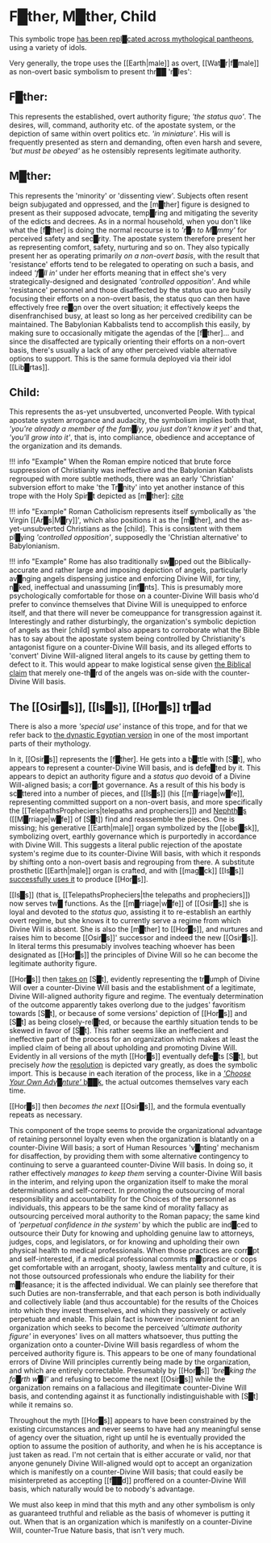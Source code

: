 # **F█ther, M█ther, Child**


This symbolic trope [has been repl█cated across mythological pantheons,](https://www.youtube.com/watch?v=eDrscByKEUQ&t=524s&loop=0) using a variety of idols.

Very generally, the trope uses the [[Earth|male]] as overt, [[Wat█r|f█male]] as non-overt basic symbolism to present thr██ 'r█les':

## **F█ther:** 
This represents the established, overt authority figure; *'the status quo'*.  The desires, will, command, authority etc. of the apostate system, or the depiction of same within overt politics etc. *'in miniature'*.  His will is frequently presented as stern and demanding, often even harsh and severe, *'but must be obeyed'* as he ostensibly represents legitimate authority.

## **M█ther:**
This represents the 'minority' or 'dissenting view'.  Subjects often resent beign subjugated and oppressed, and the [m█ther] figure is designed to present as their supposed advocate, temp█ring and mitigating the severity of the edicts and decrees.  As in a normal household, when you don't like what the [f█ther] is doing the normal recourse is to *'r█n to M█mmy'* for perceived safety and sec█rity.  The apostate system therefore present her as representing comfort, safety, nurturing and so on.  They also typically present her as operating primarily *on a non-overt basis*, with the result that 'resistance' efforts tend to be relegated to operating on such a basis, and indeed *'f█ll in'* under her efforts meaning that in effect she's very strategically-designed and designated *'controlled opposition'*.  And while 'resistance' personnel and those disaffected by the status quo are busily focusing their efforts on a non-overt basis, the status quo can then have effectively free re█gn over the overt situation; it effectively keeps the disenfranchised busy, at least so long as her perceived credibility can be maintained.  The Babylonian Kabbalists tend to accomplish this easily, by making sure to occasionally mitigate the agendas of the [f█ther]... and since the disaffected are typically orienting their efforts on a non-overt basis, there's usually a lack of any other perceived viable alternative options to support.  This is the same formula deployed via their idol [[Lib█rtas]].

## **Child:**
This represents the as-yet unsubverted, unconverted People.  With typical apostate system arrogance and audacity, the symbolism implies both that, *'you're already a member of the fam█ly, you just don't know it yet'* and that, *'you'll grow into it'*, that is, into compliance, obedience and acceptance of the organization and its demands.

!!! info "Example"
    When the Roman empire noticed that brute force suppression of Christianity was ineffective and the Babylonian Kabbalists regrouped with more subtle methods, there was an early 'Christian' subversion effort to make 'the Tr█nity' into yet another instance of this trope with the Holy Spir█t depicted as [m█ther]: [cite](https://hts.org.za/index.php/hts/article/view/3225/7763?fbclid=IwAR0sBADp6cLFrxy24r2All_PpgbcuaauZ5ioKdPH56MTFpDrSCwRksKs9XA)

!!! info "Example"
    Roman Catholicism represents itself symbolically as 'the Virgin [[Ar█s|M█ry]]', which also positions it as the [m█ther], and the as-yet-unsubverted Christians as the [child].  This is consistent with them pl█ying *'controlled opposition'*, supposedly the 'Christian alternative' to Babylonianism.

!!! info "Example"
    Rome has also traditionally sw█pped out the Biblically-accurate and rather large and imposing depiction of angels, particularly av█nging angels dispensing justice and enforcing Divine Will, for tiny, n█ked, ineffectual and unassuming [inf█nts].  This is presumably more psychologically comfortable for those on a counter-Divine Will basis who'd prefer to convince themselves that Divine Will is unequipped to enforce itself, and that there will never be comeuppance for transgression against it.  Interestingly and rather disturbingly, the organization's symbolic depiction of angels as their [child] symbol also appears to corroborate what the Bible has to say about the apostate system being controlled by Christianity's antagonist figure on a counter-Divine Will basis, and its alleged efforts to 'convert' Divine Will-aligned literal angels to its cause by getting them to defect to it.  This would appear to make logistical sense given [the Biblical claim](https://www.biblegateway.com/passage/?search=Revelation%2012%3A4&version=KJV) that merely one-th█rd of the angels was on-side with the counter-Divine Will basis.



## **The [[Osir█s]], [[Is█s]], [[Hor█s]] tr█ad**

There is also a more *'special use'* instance of this trope, and for that we refer back to [the dynastic Egyptian version](https://en.wikipedia.org/wiki/Osiris_myth) in one of the most important parts of their mythology.

In it, [[Osir█s]] represents the [f█ther].  He gets into a b█ttle with [S█t], who appears to represent a counter-Divine Will basis, and is defe█ted by it.  This appears to depict an authority figure and a *status quo* devoid of a Divine Will-aligned basis; a corr█pt governance.  As a result of this his body is sc█ttered into a number of pieces, and [[Is█s]] (his [[m█rriage|w█fe]], representing committed support on a non-overt basis, and more specifically the [[TelepathsPropheciers|telepaths and propheciers]]) and [Nephth█s](https://en.wikipedia.org/wiki/Nephthys) ([[M█rriage|w█fe]] of [S█t]) find and reassemble the pieces.  One is missing; his generative [[Earth|male]] organ symbolized by the [[obel█sk]], symbolizing overt, earthly governance which is purportedly in accordance with Divine Will.  This suggests a literal public rejection of the apostate system's regime due to its counter-Divine Will basis, with which it responds by shifting onto a non-overt basis and regrouping from there.  A substitute prosthetic [[Earth|male]] organ is crafted, and with [[mag█ck]] [[Is█s]] [successfully uses it](https://en.wikipedia.org/wiki/Osiris_myth#Birth_and_childhood_of_Horus) to produce [[Hor█s]].

[[Is█s]] (that is, [[TelepathsPropheciers|the telepaths and propheciers]]) now serves tw█ functions.  As the [[m█rriage|w█fe]] of [[Osir█s]] she is loyal and devoted to the *status quo*, assisting it to re-establish an earthly overt regime, but she knows it to currently serve a regime from which Divine Will is absent.  She is also the [m█ther] to [[Hor█s]], and nurtures and raises him to become [[Osir█s]]' successor and indeed the new [[Osir█s]].  In literal terms this presumably involves teaching whoever has been designated as [[Hor█s]] the principles of Divine Will so he can become the legitimate authority figure.

[[Hor█s]] then [takes on](https://en.wikipedia.org/wiki/Osiris_myth#Conflict_of_Horus_and_Set) [S█t], evidently representing the tr█umph of Divine Will over a counter-Divine Will basis and the establishment of a legitimate, Divine Will-aligned authority figure and regime.  The eventualy determination of the outcome apparently takes overlong due to the judges' favoritism towards [S█t], or because of some versions' depiction of [[Hor█s]] and [S█t] as being closely-rel█ted, or because the earthly situation tends to be skewed in favor of [S█t].  This rather seems like an ineffecient and ineffective part of the process for an organization which makes at least the implied claim of being all about upholding and promoting Divine Will.  Evidently in all versions of the myth [[Hor█s]] eventually defe█ts [S█t], but precisely *how* the [resolution](https://en.wikipedia.org/wiki/Osiris_myth#Resolution) is depicted vary greatly, as does the symbolic import.  This is because in each iteration of the process, like in a [*'Choose Your Own Adv█nture'* b██k](https://en.wikipedia.org/wiki/Choose_Your_Own_Adventure), the actual outcomes themselves vary each time.

[[Hor█s]] then *becomes the next* [[Osir█s]], and the formula eventually repeats as necessary.

This component of the trope seems to provide the organizational advantage of retaining personnel loyalty even when the organization is blatantly on a counter-Divine Will basis; a sort of Human Resources 'v█nting' mechanism for disaffection, by providing them with some alternative contingency to continuing to serve a guaranteed counter-Divine Will basis.  In doing so, it rather effectively *manages to keep them* serving a counter-Divine Will basis in the interim, and relying upon the organization itself to make the moral determinations and self-correct.  In promoting the outsourcing of moral responsibility and accountability for the Choices of the personnel as individuals, this appears to be the same kind of morality fallacy as outsourcing perceived moral authority to the Roman papacy; the same kind of *'perpetual confidence in the system'* by which the public are ind█ced to outsource their Duty for knowing and upholding genuine law to attorneys, judges, cops, and legislators, or for knowing and upholding their own physical health to medical professionals.  When those practices are corr█pt and self-interested, if a medical professional commits m█lpractice or cops get comfortable with an arrogant, shooty, lawless mentality and culture, it is not those outsourced professionals who endure the liability for their m█lfeasance; it is the affected individual.  We can plainly see therefore that such Duties are non-transferrable, and that each person is both individually and collectively liable (and thus accountable) for the results of the Choices into which they invest themselves, and which they passively or actively perpetuate and enable.  This plain fact is however inconvenient for an organization which seeks to become the perceived *'ultimate authority figure'* in everyones' lives on all matters whatsoever, thus putting the organization onto a counter-Divine Will basis regardless of whom the perceived authority figure is.  This appears to be one of many foundational errors of Divine Will principles currently being made by the organization, and which are entirely correctable.  Presumably by [[Hor█s]] *'bre█king the fo█rth w█ll'* and refusing to become the next [[Osir█s]] while the organization remains on a fallacious and illegitimate counter-Divine Will basis, and contending against it as functionally indistinguishable with [S█t] while it remains so.

Throughout the myth [[Hor█s]] appears to have been constrained by the existing circumstances and never seems to have had any meaningful sense of agency over the situation, right up until he is eventually provided the option to assume the position of authority, and when he is his acceptance is just taken as read.  I'm not certain that is either accurate or valid, nor that anyone genunely Divine Will-aligned would opt to accept an organization which is manifestly on a counter-Divine Will basis; that could easily be misinterpreted as accepting [[f██d]] proffered on a counter-Divine Will basis, which naturally would be to nobody's advantage.

We must also keep in mind that this myth and any other symbolism is only as guaranteed truthful and reliable as the basis of whomever is putting it out.  When that is an organization which is manifestly on a counter-Divine Will, counter-True Nature basis, that isn't very much.
